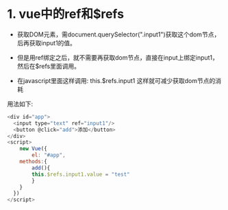 # 1. vue中的ref和$refs

- 获取DOM元素，需document.querySelector(".input1")获取这个dom节点，后再获取input1的值。

- 但是用ref绑定之后，就不需要再获取dom节点，直接在input上绑定input1，然后在$refs里面调用。

- 在javascript里面这样调用: this.$refs.input1 这样就可减少获取dom节点的消耗

用法如下:

```javascript
<div id="app">
  <input type="text" ref="input1"/>
  <button @click="add">添加</button>
</div>
<script>
	new Vue({
		el: "#app",
    methods:{
    	add(){
      	this.$refs.input1.value = "test"
    	}
    }
  })
</script>
```









